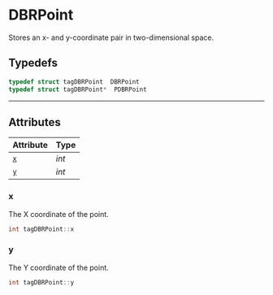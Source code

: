 # DBRPoint
Stores an x- and y-coordinate pair in two-dimensional space.

## Typedefs

```cpp
typedef struct tagDBRPoint  DBRPoint
typedef struct tagDBRPoint*  PDBRPoint
``` 

---

## Attributes
  
| Attribute | Type | 
|---------- | ---- | 
| [`x`](#x) | *int* |
| [`y`](#y) | *int* |


### x
The X coordinate of the point.
```cpp
int tagDBRPoint::x
```


### y
The Y coordinate of the point.
```cpp
int tagDBRPoint::y
```
